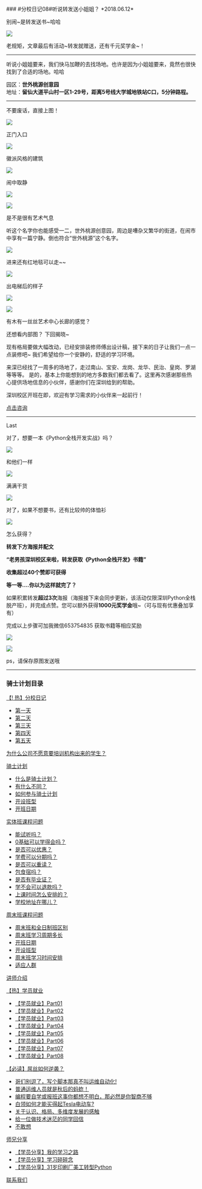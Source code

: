 <div style="display:none;"><img src="https://hcdn1.luffycity.com/data/knight/diary/04/10.png" alt=""></div>
### #分校日记08#听说转发送小姐姐？
*2018.06.12*  

别闹~是转发送书~哈哈

![](https://hcdn1.luffycity.com/data/knight/diary/05/01.jpeg)  

老规矩，文章最后有活动~转发就赠送，还有千元奖学金~！

***

听说小姐姐要来，我们快马加鞭的去找场地。也许是因为小姐姐要来，竟然也很快找到了合适的场地。哈哈



园区：**世外桃源创意园**    
地址：**留仙大道平山村一区1-29号，距离5号线大学城地铁站C口，5分钟路程。**

***

不要废话，直接上图！

![](https://hcdn1.luffycity.com/data/knight/diary/05/02.jpg)  

正门入口

![](https://hcdn1.luffycity.com/data/knight/diary/05/03.jpg)  

徽派风格的建筑

![](https://hcdn1.luffycity.com/data/knight/diary/05/04.jpg)  

闹中取静

![](https://hcdn1.luffycity.com/data/knight/diary/05/05.jpg)  

![](https://hcdn1.luffycity.com/data/knight/diary/05/06.jpg)  


是不是很有艺术气息

听这个名字你也能感受一二，世外桃源创意园，周边是嘈杂又繁华的街道，在闹市中享有一篇宁静。倒也符合“世外桃源”这个名字。

![](https://hcdn1.luffycity.com/data/knight/diary/05/07.jpg)  

进来还有红地毯可以走~~

![](https://hcdn1.luffycity.com/data/knight/diary/05/08.jpg)  

出电梯后的样子

![](https://hcdn1.luffycity.com/data/knight/diary/05/09.jpg)  

![](https://hcdn1.luffycity.com/data/knight/diary/05/10.jpg)  


有木有一丝丝艺术中心长廊的感觉？

还想看内部图？
下回揭晓~

现有格局要做大幅改动，已经安排装修师傅出设计稿，接下来的日子让我们一点一点装修吧~
我们希望给你一个安静的，舒适的学习环境。

来深已经找了一周多的场地了，走过南山、宝安、龙岗、龙华、民治、皇岗、罗湖等等等。
是的，基本上你能想到的地方多数我们都去看了。这里再次感谢那些热心提供场地信息的小伙伴，感谢你们在深圳给到的帮助。

深圳校区开班在即，欢迎有学习需求的小伙伴来一起前行！

[点击咨询](http://wwwtb.53kf.com/webCompany.php?style=1&arg=10155416)

***

Last

对了，想要一本《Python全栈开发实战》吗？  

![](https://hcdn1.luffycity.com/static/frontend/activity/givingbook4_1522138118.932145.jpeg)  

和他们一样  

![](https://hcdn1.luffycity.com/static/frontend/activity/givingbook1_1522138119.203927.jpeg)

满满干货

![](https://hcdn1.luffycity.com/static/frontend/activity/givingbook3_1522138119.6417637.jpeg)  

对了，如果不想要书，还有比较帅的体恤衫

![](https://hcdn1.luffycity.com/data/knight/diary/04/10.png)  

怎么获得？

**转发下方海报并配文**

**“老男孩深圳校区来啦，转发获取《Python全栈开发》书籍”**

**收集超过40个赞即可获得**

**等一等....你以为这样就完了？**

如果积累转发**超过3次**海报（海报接下来会同步更新，该活动仅限深圳Python全栈脱产班），并完成点赞。您可以额外获得**1000元奖学金**哦~（可与现有优惠叠加享有）

完成以上步骤可加我微信653754835 获取书籍等相应奖励


![](https://hcdn1.luffycity.com/data/knight/diary/05/11.png)

![](https://hcdn1.luffycity.com/data/knight/diary/05/12.png)

ps，请保存原图发送哦
***

### 骑士计划目录

[【! 热】分校日记](https://www.luffycity.com/qsjh-book/diary/)
- [第一天](https://www.luffycity.com/qsjh-book/diary/chapter01.html)
- [第二天](https://www.luffycity.com/qsjh-book/diary/chapter02.html)
- [第三天](https://www.luffycity.com/qsjh-book/diary/chapter03.html)
- [第四天](https://www.luffycity.com/qsjh-book/diary/chapter04.html)
- [第五天](https://www.luffycity.com/qsjh-book/diary/chapter05.html)

[为什么公司不愿意要培训机构出来的学生？](https://www.luffycity.com/qsjh-book/advertorial.html)

[骑士计划](https://www.luffycity.com/qsjh-book/knight/)
- [什么是骑士计划？](https://www.luffycity.com/qsjh-book/knight/chapter01.html)
- [有什么不同？](https://www.luffycity.com/qsjh-book/knight/chapter02.html)
- [如何参与骑士计划](https://www.luffycity.com/qsjh-book/knight/chapter03.html)
- [开设班型](https://www.luffycity.com/qsjh-book/knight/chapter04.html)
- [开班日期](https://www.luffycity.com/qsjh-book/knight/chapter05.html)

[实体班课程问题](https://www.luffycity.com/qsjh-book/question/)
- [能试听吗？](https://www.luffycity.com/qsjh-book/question/chapter01.html)
- [0基础可以学得会吗？](https://www.luffycity.com/qsjh-book/question/chapter02.html)
- [是否可以优惠？](https://www.luffycity.com/qsjh-book/question/chapter03.html)
- [学费可以分期吗？](https://www.luffycity.com/qsjh-book/question/chapter04.html)
- [是否可以重读？](https://www.luffycity.com/qsjh-book/question/chapter05.html)
- [包食宿吗？](https://www.luffycity.com/qsjh-book/question/chapter06.html)
- [是否有毕业证？](https://www.luffycity.com/qsjh-book/question/chapter07.html)
- [学不会可以退款吗？](https://www.luffycity.com/qsjh-book/question/chapter08.html)
- [上课时间怎么安排的？](https://www.luffycity.com/qsjh-book/question/chapter09.html)
- [学校地址在哪儿？](https://www.luffycity.com/qsjh-book/question/chapter10.html)

[周末班课程问题](https://www.luffycity.com/qsjh-book/wquestion/)

- [周末班和全日制班区别](https://www.luffycity.com/qsjh-book/wquestion/chapter01.html)
- [周末班学习周期多长](https://www.luffycity.com/qsjh-book/wquestion/chapter02.html)
- [开班日期](https://www.luffycity.com/qsjh-book/wquestion/chapter03.html)
- [开设班型](https://www.luffycity.com/qsjh-book/wquestion/chapter04.html)
- [周末班学习时间安排](https://www.luffycity.com/qsjh-book/wquestion/chapter05.html)
- [适应人群](https://www.luffycity.com/qsjh-book/wquestion/chapter06.html)


[讲师介绍](https://www.luffycity.com/qsjh-book/techers.html)

[【热】学员就业](https://www.luffycity.com/qsjh-book/jobs/)
- [【学员就业】Part01](https://www.luffycity.com/qsjh-book/jobs/chapter01.html)
- [【学员就业】Part02](https://www.luffycity.com/qsjh-book/jobs/chapter02.html)
- [【学员就业】Part03](https://www.luffycity.com/qsjh-book/jobs/chapter03.html)
- [【学员就业】Part04](https://www.luffycity.com/qsjh-book/jobs/chapter04.html)
- [【学员就业】Part05](https://www.luffycity.com/qsjh-book/jobs/chapter05.html)
- [【学员就业】Part06](https://www.luffycity.com/qsjh-book/jobs/chapter06.html)
- [【学员就业】Part07](https://www.luffycity.com/qsjh-book/jobs/chapter07.html)
- [【学员就业】Part08](https://www.luffycity.com/qsjh-book/jobs/chapter08.html)

[【必读】屌丝如何逆袭？](https://www.luffycity.com/qsjh-book/soul/)

- [哥们别逗了，写个脚本那真不叫运维自动化!](https://www.luffycity.com/qsjh-book/soul/chapter01.html)
- [普通运维人员就是秋后的蚂蚱！](https://www.luffycity.com/qsjh-book/soul/chapter02.html)
- [编程要自学或报班这事你都想不明白，那必然是你智商不够](https://www.luffycity.com/qsjh-book/soul/chapter03.html)
- [白领如何才能买得起Tesla电动车?](https://www.luffycity.com/qsjh-book/soul/chapter04.html)
- [关于认识、格局、多维度发展的感触](https://www.luffycity.com/qsjh-book/soul/chapter05.html)
- [给一位做技术迷茫的同学回信](https://www.luffycity.com/qsjh-book/soul/chapter06.html)
- [不敢想](https://www.luffycity.com/qsjh-book/soul/chapter07.html)

[师兄分享](https://www.luffycity.com/qsjh-book/bro/)
- [【学员分享】我的学习之路](https://www.luffycity.com/qsjh-book/bro/chapter01.html)
- [【学员分享】学习碎碎念](https://www.luffycity.com/qsjh-book/bro/chapter02.html)
- [【学员分享】31岁印刷厂美工转型Python](https://www.luffycity.com/qsjh-book/bro/chapter03.html)

[联系我们](https://www.luffycity.com/qsjh-book/contact.html)
